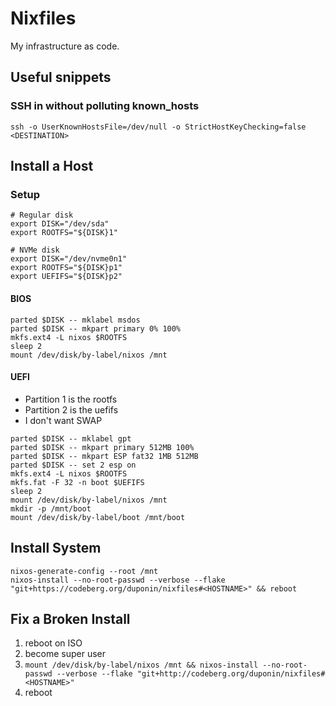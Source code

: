 # Nixfiles

My infrastructure as code.

## Useful snippets
### SSH in without polluting known_hosts

``` shell
ssh -o UserKnownHostsFile=/dev/null -o StrictHostKeyChecking=false <DESTINATION>
```

## Install a Host
### Setup

``` shell
# Regular disk
export DISK="/dev/sda"
export ROOTFS="${DISK}1"

# NVMe disk
export DISK="/dev/nvme0n1"
export ROOTFS="${DISK}p1"
export UEFIFS="${DISK}p2"
```

#### BIOS

``` shell
parted $DISK -- mklabel msdos
parted $DISK -- mkpart primary 0% 100%
mkfs.ext4 -L nixos $ROOTFS
sleep 2
mount /dev/disk/by-label/nixos /mnt
```

#### UEFI

- Partition 1 is the rootfs
- Partition 2 is the uefifs
- I don't want SWAP

``` shell
parted $DISK -- mklabel gpt
parted $DISK -- mkpart primary 512MB 100%
parted $DISK -- mkpart ESP fat32 1MB 512MB
parted $DISK -- set 2 esp on
mkfs.ext4 -L nixos $ROOTFS
mkfs.fat -F 32 -n boot $UEFIFS
sleep 2
mount /dev/disk/by-label/nixos /mnt
mkdir -p /mnt/boot
mount /dev/disk/by-label/boot /mnt/boot
```

## Install System

``` shell
nixos-generate-config --root /mnt
nixos-install --no-root-passwd --verbose --flake "git+https://codeberg.org/duponin/nixfiles#<HOSTNAME>" && reboot
```

## Fix a Broken Install

1. reboot on ISO
2. become super user
3. `mount /dev/disk/by-label/nixos /mnt && nixos-install --no-root-passwd --verbose --flake "git+http://codeberg.org/duponin/nixfiles#<HOSTNAME>"`
4. reboot